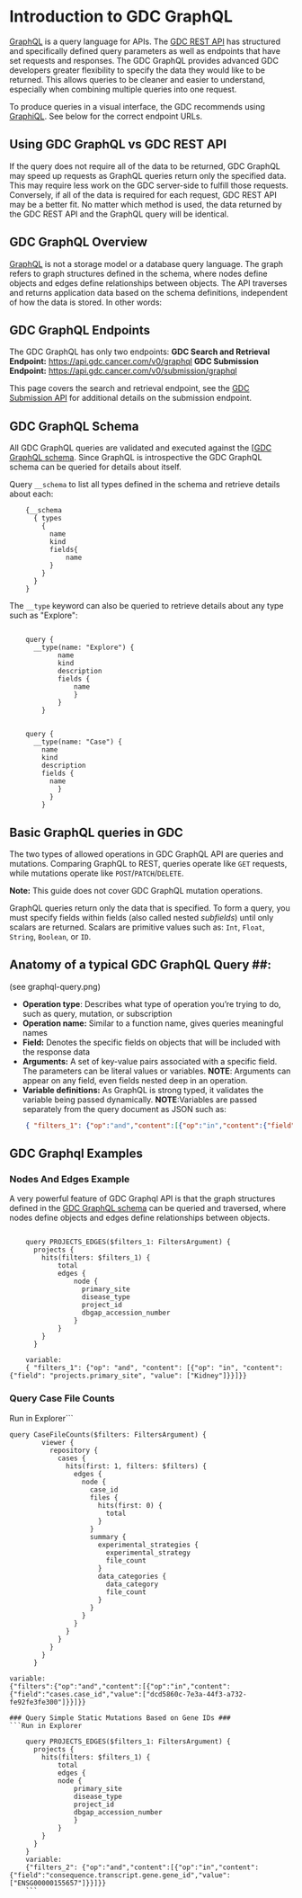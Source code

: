 # Introduction to GDC GraphQL
[GraphQL](https://graphql.org/) is a query language for APIs. The [GDC REST API](https://docs.gdc.cancer.gov/API/Users_Guide/Getting_Started/) has structured and specifically defined query parameters as well as endpoints that have set requests and responses. The GDC GraphQL provides advanced GDC developers greater flexibility to specify the data they would like to be returned. This allows queries to be cleaner and easier to understand, especially when combining multiple queries into one request.

To produce queries in a visual interface, the GDC recommends using [GraphiQL](XXXX). See below for the correct endpoint URLs.

## Using GDC GraphQL vs GDC REST API

If the query does not require all of the data to be returned, GDC GraphQL may speed up requests as GraphQL queries return only the specified data. This may require less work on the GDC server-side to fulfill those requests. Conversely, if all of the data is required for each request, GDC REST API may be a better fit. No matter which method is used, the data returned by the GDC REST API and the GraphQL query will be identical.

##  GDC GraphQL Overview ##
[GraphQL](http://graphql.org/) is not a storage model or a database query language. The graph refers to graph structures defined in the schema, where nodes define objects and edges define relationships between objects. The API traverses and returns application data based on the schema definitions, independent of how the data is stored. In other words:

## GDC GraphQL Endpoints

The GDC GraphQL has only two endpoints:
__GDC Search and Retrieval Endpoint:__ https://api.gdc.cancer.com/v0/graphql
__GDC Submission Endpoint:__ https://api.gdc.cancer.com/v0/submission/graphql

This page covers the search and retrieval endpoint, see the [GDC Submission API](XXXX) for additional details on the submission endpoint.

## GDC GraphQL Schema ##
All GDC GraphQL queries are validated and executed against the [[GDC GraphQL schema]( https://github.com/NCI-GDC/portal-ui/blob/92f0dfa17838746093c3c011141d08391016da91/data/schema.graphql). Since GraphQL is introspective the GDC GraphQL schema can be queried for details about itself.

Query `__schema` to list all types defined in the schema and retrieve details about each:

```Run in Explorer
    {__schema
      { types
	    {
	      name
	      kind
	      fields{
		      name
		  }
	    }
	  }
    }
```
The `__type` keyword can also be queried to retrieve details about any type such as "Explore":
```Run in Explorer

    query {
      __type(name: "Explore") {
		    name
		    kind
		    description
		    fields {
    			name
	    		}
			}
    	}
```
```Run in Explorer

    query {
      __type(name: "Case") {
    	name
    	kind
    	description
    	fields {
    	  name
    		}
    	  }
    	}
```

## Basic GraphQL queries in GDC
The two types of allowed operations in GDC GraphQL API are queries and mutations. Comparing GraphQL to REST, queries operate like `GET` requests, while mutations operate like `POST`/`PATCH`/`DELETE`.

**Note:** This guide does not cover GDC GraphQL mutation operations.

GraphQL queries return only the data that is specified. To form a query, you must specify fields within fields (also called nested *subfields*) until only scalars are returned.  Scalars are primitive values such as: `Int`, `Float`, `String`, `Boolean`, or `ID`.

## Anatomy of a typical GDC GraphQL Query ##:

(see graphql-query.png)


- **Operation type**: Describes what type of operation you’re trying to do, such as query, mutation, or subscription
- **Operation name:** Similar to a function name, gives queries meaningful names
- **Field:** Denotes the specific fields on objects that will be included with the response data
- **Arguments:** A set of key-value pairs associated with a specific field. The parameters can be literal values or variables. **NOTE**: Arguments can appear on any field, even fields nested deep in an operation.
- **Variable definitions:** As GraphQL is strong typed, it validates the variable being passed dynamically. **NOTE**:Variables are passed separately from the query document as JSON such as:
```json
    { "filters_1": {"op":"and","content":[{"op":"in","content":{"field":"projects.program.name","value":["TARGET"]}}]} }
```

## GDC Graphql Examples ##
### Nodes And Edges Example ###
A very powerful feature of GDC Graphql API is that the graph structures defined in the [GDC GraphQL schema]( https://github.com/NCI-GDC/portal-ui/blob/92f0dfa17838746093c3c011141d08391016da91/data/schema.graphql ) can be queried and traversed, where nodes define objects and edges define relationships between objects.

```Run in Explorer

    query PROJECTS_EDGES($filters_1: FiltersArgument) {
      projects {
    	hits(filters: $filters_1) {
      		total
      		edges {
    			node {
    			  primary_site
    			  disease_type
    			  project_id
    			  dbgap_accession_number
    			}
      		}
    	}
      }

    variable:
    { "filters_1": {"op": "and", "content": [{"op": "in", "content": {"field": "projects.primary_site", "value": ["Kidney"]}}]}}
```

### Query Case File Counts ###
Run in Explorer```

    query CaseFileCounts($filters: FiltersArgument) {
            viewer {
              repository {
                cases {
                  hits(first: 1, filters: $filters) {
                    edges {
                      node {
                        case_id
                        files {
                          hits(first: 0) {
                            total
                          }
                        }
                        summary {
                          experimental_strategies {
                            experimental_strategy
                            file_count
                          }
                          data_categories {
                            data_category
                            file_count
                          }
                        }
                      }
                    }
                  }
                }
              }
            }
          }

    variable:
    {"filters":{"op":"and","content":[{"op":"in","content":{"field":"cases.case_id","value":["dcd5860c-7e3a-44f3-a732-fe92fe3fe300"]}}]}}
```
### Query Simple Static Mutations Based on Gene IDs ###
```Run in Explorer

    query PROJECTS_EDGES($filters_1: FiltersArgument) {
      projects {
    	hits(filters: $filters_1) {
    		total
    		edges {
    		node {
      			primary_site
      			disease_type
      			project_id
      			dbgap_accession_number
    			}
    		}
    	}
      }
    }
	variable:
    {"filters_2": {"op":"and","content":[{"op":"in","content":{"field":"consequence.transcript.gene.gene_id","value":["ENSG00000155657"]}}]}}
    ```
